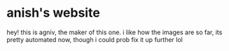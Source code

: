 # anish's website

hey! this is agniv, the maker of this one. i like how the images are so far, its pretty automated now, though i could prob fix it up further lol

